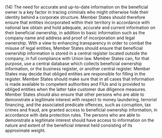 (14) The need for accurate and up-to-date information on the beneficial owner is a key factor in tracing criminals who might otherwise hide their identity behind a corporate structure. Member States should therefore ensure that entities incorporated within their territory in accordance with national law obtain and hold adequate, accurate and current information on their beneficial ownership, in addition to basic information such as the company name and address and proof of incorporation and legal ownership. With a view to enhancing transparency in order to combat the misuse of legal entities, Member States should ensure that beneficial ownership information is stored in a central register located outside the company, in full compliance with Union law. Member States can, for that purpose, use a central database which collects beneficial ownership information, or the business register, or another central register. Member States may decide that obliged entities are responsible for filling in the register. Member States should make sure that in all cases that information is made available to competent authorities and FIUs and is provided to obliged entities when the latter take customer due diligence measures. Member States should also ensure that other persons who are able to demonstrate a legitimate interest with respect to money laundering, terrorist financing, and the associated predicate offences, such as corruption, tax crimes and fraud, are granted access to beneficial ownership information, in accordance with data protection rules. The persons who are able to demonstrate a legitimate interest should have access to information on the nature and extent of the beneficial interest held consisting of its approximate weight.